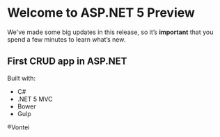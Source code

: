 # Welcome to ASP.NET 5 Preview

We've made some big updates in this release, so it’s **important** that you spend a few minutes to learn what’s new.
## First CRUD app in ASP.NET


Built with: 
* C#
* .NET 5 MVC
* Bower
* Gulp








®Vontei